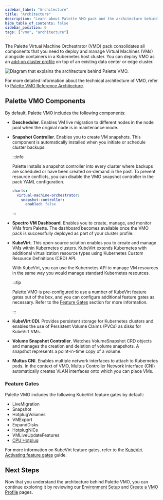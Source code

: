```yaml
---
sidebar_label: "Architecture"
title: "Architecture"
description: "Learn about Palette VMO pack and the architecture behind it."
hide_table_of_contents: false
sidebar_position: 0
tags: ["vmo", "architecture"]
---
```


The Palette Virtual Machine Orchestrator (VMO) pack consolidates all components that you need to deploy and manage
Virtual Machines (VMs) alongside containers in a Kubernetes host cluster. You can deploy VMO as an
[add-on cluster profile](../profiles/cluster-profiles/create-cluster-profiles/create-addon-profile/create-addon-profile.md)
on top of an existing data center or edge cluster.

![Diagram that explains the architecture behind Palette VMO.](/vm-management_architecture_vmo-architecture.webp)

For more detailed information about the technical architecture of VMO, refer to
[Palette VMO Reference Architecture](https://www.spectrocloud.com/resources/whitepaper/vmo-architecture-pdf).

## Palette VMO Components

By default, Palette VMO includes the following components:

- **Descheduler**. Enables VM live migration to different nodes in the node pool when the original node is in
  maintenance mode.

- **Snapshot Controller**. Enables you to create VM snapshots. This component is automatically installed when you
  initiate or schedule cluster backups.

  :::info

  Palette installs a snapshot controller into every cluster where backups are scheduled or have been created on-demand
  in the past. To prevent resource conflicts, you can disable the VMO snapshot controller in the pack YAML
  configuration.

  ```yaml
  charts:
    virtual-machine-orchestrator:
      snapshot-controller:
        enabled: false
  ```

  :::

- **Spectro VM Dashboard**. Enables you to create, manage, and monitor VMs from Palette. The dashboard becomes available
  once the VMO pack is successfully deployed as part of your cluster profile.

- **KubeVirt**. This open-source solution enables you to create and manage VMs within Kubernetes clusters. KubeVirt
  extends Kubernetes with additional virtualization resource types using Kubernetes Custom Resource Definitions (CRD)
  API.

  With KubeVirt, you can use the Kubernetes API to manage VM resources in the same way you would manage standard
  Kubernetes resources.

  :::tip

  Palette VMO is pre-configured to use a number of KubeVirt feature gates out of the box, and you can configure
  additional feature gates as necessary. Refer to the [Feature Gates](#feature-gates) section for more information.

  :::

- **KubeVirt CDI**. Provides persistent storage for Kubernetes clusters and enables the use of Persistent Volume Claims
  (PVCs) as disks for KubeVirt VMs.

- **Volume Snapshot Controller**. Watches VolumeSnapshot CRD objects and manages the creation and deletion of volume
  snapshots. A snapshot represents a point-in-time copy of a volume.

- **Multus CNI**. Enables multiple network interfaces to attach to Kubernetes pods. In the context of VMO, Multus
  Controller Network Interface (CNI) automatically creates VLAN interfaces onto which you can place VMs.

### Feature Gates

Palette VMO includes the following KubeVirt feature gates by default:

- LiveMigration
- Snapshot
- HotplugVolumes
- VMExport
- ExpandDisks
- HotplugNICs
- VMLiveUpdateFeatures
- [CPU Hotplug](./create-manage-vm/enable-cpu-hotplug.md)

For more information on KubeVirt feature gates, refer to the
[KubeVirt Activating feature gates](https://kubevirt.io/user-guide/cluster_admin/activating_feature_gates/) guide.

## Next Steps

Now that you understand the architecture behind Palette VMO, you can continue exploring it by reviewing our
[Environment Setup](./environment-setup.md) and [Create a VMO Profile](./create-vmo-profile.md) pages.
